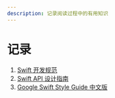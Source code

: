 ```yaml
---
description: 记录阅读过程中的有用知识
---
```


# 记录



1. [Swift 开发规范](https://coder-star.github.io/iOS/%E8%A7%84%E8%8C%83/Swift%E5%BC%80%E5%8F%91%E8%A7%84%E8%8C%83/)
2. [Swift API 设计指南](https://swift.gg/2016/05/18/api-design-guidelines/)
3. [Google Swift Style Guide 中文版](https://pages.swift.gg/google-swift-style-guide-in-chinese/)

###
